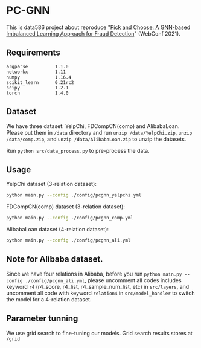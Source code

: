 # PC-GNN

This is data586 project about reproduce  "[Pick and Choose: A GNN-based Imbalanced Learning Approach for Fraud Detection](https://dl.acm.org/doi/abs/10.1145/3442381.3449989)" (WebConf 2021).


## Requirements

```
argparse          1.1.0
networkx          1.11
numpy             1.16.4
scikit_learn      0.21rc2
scipy             1.2.1
torch             1.4.0
```

## Dataset

We have three dataset: YelpChi, FDCompCN(comp) and AlibabaLoan. Please put them in `/data` directory and run `unzip /data/YelpChi.zip`, `unzip /data/comp.zip`, and `unzip /data/AlibabaLoan.zip` to unzip the datasets.

Run `python src/data_process.py` to pre-process the data.


## Usage

YelpChi dataset (3-relation dataset):

```sh
python main.py --config ./config/pcgnn_yelpchi.yml
```

FDCompCN(comp) dataset (3-relation dataset):

```sh
python main.py --config ./config/pcgnn_comp.yml
```

AlibabaLoan dataset (4-relation dataset):
```sh
python main.py --config ./config/pcgnn_ali.yml
```
## Note for Alibaba dataset.

Since we have four relations in Alibaba, before you run `python main.py --config ./config/pcgnn_ali.yml`, please uncomment all codes includes keyword `r4` (r4_score, r4_list, r4_sample_num_list, etc) in `src/layers`, and uncomment all code with keyword `relation4` in `src/model_handler` to switch the model for a 4-relation dataset.

## Parameter tunning

We use grid search to fine-tuning our models. Grid search results stores at `/grid`
